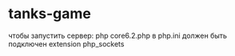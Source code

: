 # tanks-game
чтобы запустить сервер: php core6.2.php
в php.ini должен быть подключен extension php_sockets
